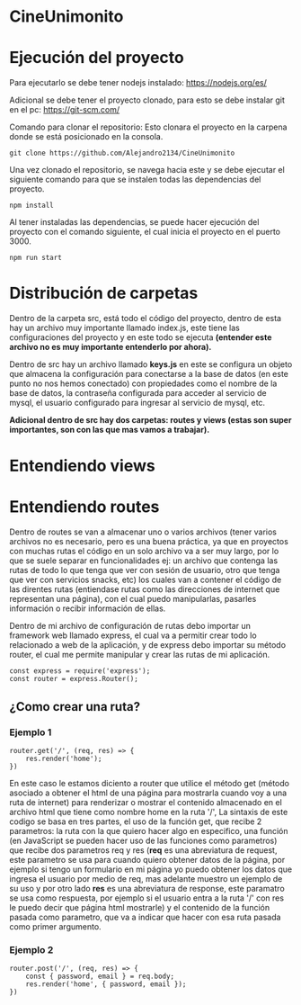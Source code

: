 # CineUnimonito

# Ejecución del proyecto

Para ejecutarlo se debe tener nodejs instalado: https://nodejs.org/es/

Adicional se debe tener el proyecto clonado, para esto se debe instalar git en el pc: https://git-scm.com/

Comando para clonar el repositorio: Esto clonara el proyecto en la carpena donde se está posicionado en la consola.

```
git clone https://github.com/Alejandro2134/CineUnimonito
```

Una vez clonado el repositorio, se navega hacia este y se debe ejecutar el siguiente comando para que se instalen todas las dependencias del proyecto.

```
npm install
```

Al tener instaladas las dependencias, se puede hacer ejecución del proyecto con el comando siguiente, el cual inicia el proyecto en el puerto 3000.

```
npm run start
```

# Distribución de carpetas

Dentro de la carpeta src, está todo el código del proyecto, dentro de esta hay un archivo muy importante llamado index.js, este tiene las configuraciones del proyecto y en este todo se ejecuta **(entender este archivo no es muy importante entenderlo por ahora).**

Dentro de src hay un archivo llamado **keys.js** en este se configura un objeto que almacena la configuración para conectarse a la base de datos (en este punto no nos hemos conectado) con propiedades como el nombre de la base de datos, la contraseña configurada para acceder al servicio de mysql, el usuario configurado para ingresar al servicio de mysql, etc.

**Adicional dentro de src hay dos carpetas: routes y views (estas son super importantes, son con las que mas vamos a trabajar).**

# Entendiendo views



# Entendiendo routes

Dentro de routes se van a almacenar uno o varios archivos (tener varios archivos no es necesario, pero es una buena práctica, ya que en proyectos con muchas rutas el código en un solo archivo va a ser muy largo, por lo que se suele separar en funcionalidades ej: un archivo que contenga las rutas de todo lo que tenga que ver con sesión de usuario, otro que tenga que ver con servicios snacks, etc) los cuales van a contener el código de las direntes rutas (entiendase rutas como las direcciones de internet que representan una página), con el cual puedo manipularlas, pasarles información o recibir información de ellas.

Dentro de mi archivo de configuración de rutas debo importar un framework web llamado express, el cual va a permitir crear todo lo relacionado a web de la aplicación, y de express debo importar su método router, el cual me permite manipular y crear las rutas de mi aplicación.

```
const express = require('express');
const router = express.Router(); 
```

## ¿Como crear una ruta?

### Ejemplo 1

```
router.get('/', (req, res) => { 
    res.render('home');
})
```

En este caso le estamos diciento a router que utilice el método get (método asociado a obtener el html de una página para mostrarla cuando voy a una ruta de internet) para renderizar o mostrar el contenido almacenado en el archivo html que tiene como nombre home en la ruta '/', La sintaxis de este codigo se basa en tres partes, el uso de la función get, que recibe 2 parametros: la ruta con la que quiero hacer algo en especifico, una función (en JavaScript se pueden hacer uso de las funciones como parametros) que recibe dos parametros req y res (**req** es una abreviatura de request, este parametro se usa para cuando quiero obtener datos de la página, por ejemplo si tengo un formulario en mi página yo puedo obtener los datos que ingresa el usuario por medio de req, mas adelante muestro un ejemplo de su uso y por otro lado **res** es una abreviatura de response, este paramatro se usa como respuesta, por ejemplo si el usuario entra a la ruta '/' con res le puedo decir que página html mostrarle) y el contenido de la función pasada como parametro, que va a indicar que hacer con esa ruta pasada como primer argumento.

### Ejemplo 2

```
router.post('/', (req, res) => {
    const { password, email } = req.body;
    res.render('home', { password, email });
})
```










